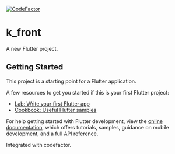 [![CodeFactor](https://www.codefactor.io/repository/github/pablichoka/k_front/badge)](https://www.codefactor.io/repository/github/pablichoka/k_front)

# k_front

A new Flutter project.

## Getting Started

This project is a starting point for a Flutter application.

A few resources to get you started if this is your first Flutter project:

- [Lab: Write your first Flutter app](https://docs.flutter.dev/get-started/codelab)
- [Cookbook: Useful Flutter samples](https://docs.flutter.dev/cookbook)

For help getting started with Flutter development, view the
[online documentation](https://docs.flutter.dev/), which offers tutorials,
samples, guidance on mobile development, and a full API reference.

Integrated with codefactor.
